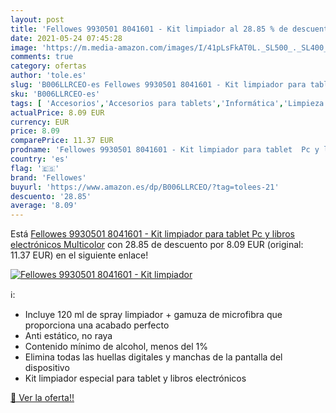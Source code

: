 ```yaml
---
layout: post
title: 'Fellowes 9930501 8041601 - Kit limpiador al 28.85 % de descuento'
date: 2021-05-24 07:45:28
image: 'https://m.media-amazon.com/images/I/41pLsFkAT0L._SL500_._SL400_.jpg'
comments: true
category: ofertas
author: 'tole.es'
slug: 'B006LLRCEO-es Fellowes 9930501 8041601 - Kit limpiador para tablet Pc y...'
sku: 'B006LLRCEO-es'
tags: [ 'Accesorios','Accesorios para tablets','Informática','Limpieza de material de oficina','Material de oficina','Oficina y papelería','Paños y esponjas para dispositivos electrónicos','fellowes','tablet', ]
actualPrice: 8.09 EUR
currency: EUR
price: 8.09
comparePrice: 11.37 EUR
prodname: 'Fellowes 9930501 8041601 - Kit limpiador para tablet  Pc y libros electrónicos  Multicolor'
country: 'es'
flag: '🇪🇸'
brand: 'Fellowes'
buyurl: 'https://www.amazon.es/dp/B006LLRCEO/?tag=tolees-21'
descuento: '28.85'
average: '8.09'
---
```


Está [Fellowes 9930501 8041601 - Kit limpiador para tablet  Pc y libros electrónicos  Multicolor](https://www.amazon.es/dp/B006LLRCEO/?tag=tolees-21) con 28.85 de descuento por 8.09 EUR (original: 11.37 EUR) en el siguiente enlace!

[![Fellowes 9930501 8041601 - Kit limpiador](https://m.media-amazon.com/images/I/41pLsFkAT0L._SL500_._SL400_.jpg)](https://www.amazon.es/dp/B006LLRCEO/?tag=tolees-21)

ℹ️:

- Incluye 120 ml de spray limpiador + gamuza de microfibra que proporciona una acabado perfecto
- Anti estático, no raya
- Contenido mínimo de alcohol, menos del 1%
- Elimina todas las huellas digitales y manchas de la pantalla del dispositivo
- Kit limpiador especial para tablet y libros electrónicos

[🛒 Ver la oferta!!](https://www.amazon.es/dp/B006LLRCEO/?tag=tolees-21)
